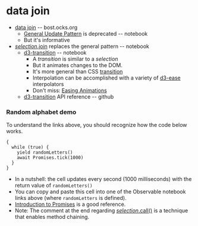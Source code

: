 
# data join

* [data join](https://bost.ocks.org/mike/join/) -- bost.ocks.org
  * [General Update Pattern](https://observablehq.com/@d3/general-update-pattern) is deprecated -- notebook
  * But it's informative
* [*selection*.join](https://observablehq.com/@d3/selection-join) replaces the general pattern -- notebook
  * [d3-transition](https://observablehq.com/collection/@d3/d3-transition) -- notebook
    * A *transition* is similar to a *selection*
    * But it animates changes to the DOM.
    * It's more general than CSS [transition](https://developer.mozilla.org/en-US/docs/Web/CSS/transition)
    * Interpolation can be accomplished with a variety of [d3-ease](https://github.com/d3/d3-ease) interpolators
    * Don't miss: [Easing Animations](https://observablehq.com/@d3/easing-animations?collection=@d3/d3-transition)
  * [d3-transition](https://github.com/d3/d3-transition/blob/main/README.md) API reference -- github

### Random alphabet demo

To understand the links above, you should recognize how the code below works.

```
{
  while (true) {
    yield randomLetters()
    await Promises.tick(1000)
  }
}
```
* In a nutshell: the cell updates every second (1000 milliseconds) with the return value of `randomLetters()`
* You can copy and paste this cell into one of the Observable notebook links above (where `randomLetters` is defined).
* [Introduction to Promises](https://observablehq.com/@observablehq/introduction-to-promises) is a good reference.
* Note: The comment at the end regarding [*selection*.call()](https://github.com/d3/d3-selection/blob/main/README.md#selection_call) is a technique that enables method chaining.
